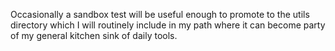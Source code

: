Occasionally a sandbox test will be useful enough to promote to the utils directory which I will routinely include in my path where it can become party of my general kitchen sink of daily tools. 